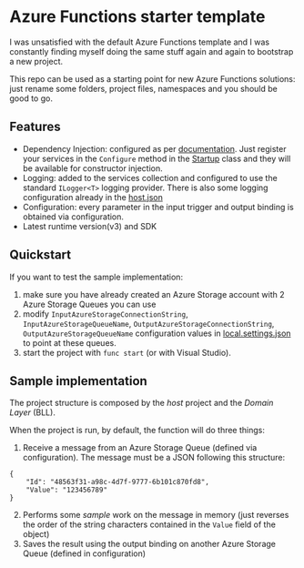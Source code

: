 # Azure Functions starter template
I was unsatisfied with the default Azure Functions template and I was constantly finding myself doing the same stuff again and again to bootstrap a new project.

This repo can be used as a starting point for new Azure Functions solutions: just rename some folders, project files, namespaces and you should be good to go.

## Features
- Dependency Injection: configured as per [documentation](https://docs.microsoft.com/en-us/azure/azure-functions/functions-dotnet-dependency-injection). Just register your services in the `Configure` method in the [Startup](src/AzureFunctionsStarterTemplate.FunctionHost/Startup.cs) class and they will be available for constructor injection.
- Logging: added to the services collection and configured to use the standard `ILogger<T>` logging provider. There is also some logging configuration already in the [host.json](src/AzureFunctionsStarterTemplate.FunctionHost/host.json)
- Configuration: every parameter in the input trigger and output binding is obtained via configuration.
- Latest runtime version(v3) and SDK

## Quickstart
If you want to test the sample implementation: 
1. make sure you have already created an Azure Storage account with 2 Azure Storage Queues you can use
2. modify `InputAzureStorageConnectionString`, `InputAzureStorageQueueName`, `OutputAzureStorageConnectionString`, `OutputAzureStorageQueueName` configuration values in [local.settings.json](src/AzureFunctionsStarterTemplate.FunctionHost/local.settings.json) to point at these queues.
3. start the project with `func start` (or with Visual Studio).

## Sample implementation
The project structure is composed by the *host* project and the *Domain Layer* (BLL).

When the project is run, by default, the function will do three things:
1. Receive a message from an Azure Storage Queue (defined via configuration). The message must be a JSON following this structure:
```
{
    "Id": "48563f31-a98c-4d7f-9777-6b101c870fd8",
    "Value": "123456789"
}
```
2. Performs some *sample* work on the message in memory (just reverses the order of the string characters contained in the `Value` field of the object)
3. Saves the result using the output binding on another Azure Storage Queue (defined in configuration) 

  


